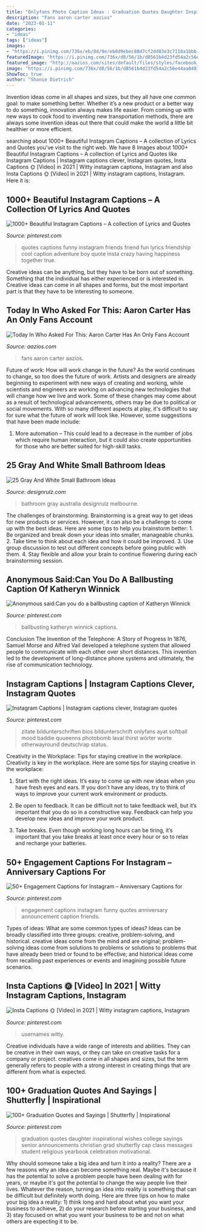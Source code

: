 ```yaml
---
title: "Onlyfans Photo Caption Ideas : Graduation Quotes Daughter Inspirational Wishes College Sayings Senior Announcements Christian Grad Shutterfly Cap Class Messages Student Religious Yearbook Celebration Motivational"
description: "Fans aaron carter aazios"
date: "2023-01-11"
categories:
- "ideas"
tags: ["ideas"]
images:
- "https://i.pinimg.com/736x/eb/8d/9e/eb8d9ebec88d7cf2dd83e3c7118a1bbb--katheryn-winnick-anonymous.jpg"
featuredImage: "https://i.pinimg.com/736x/d8/56/1b/d8561b4d23fd54a2c56e44aa0481fb4e.jpg"
featured_image: "http://aazios.com/sites/default/files/styles/facebook_og_image/public/2020-03/feqasvds.jpg?h=f2979ab6&amp;itok=qrH7AyoS"
image: "https://i.pinimg.com/736x/d8/56/1b/d8561b4d23fd54a2c56e44aa0481fb4e.jpg"
ShowToc: true
author: "Shanie Dietrich"
---
```



Invention ideas come in all shapes and sizes, but they all have one common goal: to make something better. Whether it’s a new product or a better way to do something, innovation always makes life easier. From coming up with new ways to cook food to inventing new transportation methods, there are always some invention ideas out there that could make the world a little bit healthier or more efficient.

	

		
searching about 1000+ Beautiful Instagram Captions – A collection of Lyrics and Quotes you've visit to the right web. We have 8 Images about 1000+ Beautiful Instagram Captions – A collection of Lyrics and Quotes like Instagram Captions | Instagram captions clever, Instagram quotes, Insta Captions 🌞 [Video] in 2021 | Witty instagram captions, Instagram and also Insta Captions 🌞 [Video] in 2021 | Witty instagram captions, Instagram. Here it is:
		
    
## 1000+ Beautiful Instagram Captions – A Collection Of Lyrics And Quotes

<img loading=lazy src="https://i.pinimg.com/736x/36/6d/4d/366d4da9182d4b90ec92ee868f2f61cd.jpg" onerror="this.onerror=null;this.src='https://tse3.mm.bing.net/th?id=OIP.tMHvmLdbhtwOdrsfheqybgHaNG&amp;pid=15.1';" alt="1000+ Beautiful Instagram Captions – A collection of Lyrics and Quotes">

_Source: pinterest.com_

>quotes captions funny instagram friends friend fun lyrics friendship cool caption adventure boy quote insta crazy having happiness together true. 

	

Creative ideas can be anything, but they have to be born out of something. Something that the individual has either experienced or is interested in. Creative ideas can come in all shapes and forms, but the most important part is that they have to be interesting to someone.

    
## Today In Who Asked For This: Aaron Carter Has An Only Fans Account

<img loading=lazy src="http://aazios.com/sites/default/files/styles/facebook_og_image/public/2020-03/feqasvds.jpg?h=f2979ab6&amp;itok=qrH7AyoS" onerror="this.onerror=null;this.src='https://tse4.mm.bing.net/th?id=OIP.g2Qe8PKcAnvAndhWrQfNqwHaD4&amp;pid=15.1';" alt="Today In Who Asked For This: Aaron Carter Has An Only Fans Account">

_Source: aazios.com_

>fans aaron carter aazios. 

	

Future of work: How will work change in the future?
As the world continues to change, so too does the future of work. Artists and designers are already beginning to experiment with new ways of creating and working, while scientists and engineers are working on advancing new technologies that will change how we live and work. Some of these changes may come about as a result of technological advancements, others may be due to political or social movements. With so many different aspects at play, it's difficult to say for sure what the future of work will look like. However, some suggestions that have been made include: 
1) More automation – This could lead to a decrease in the number of jobs which require human interaction, but it could also create opportunities for those who are better suited for high-skill tasks.

    
## 25 Gray And White Small Bathroom Ideas

<img loading=lazy src="http://cdn.designrulz.com/wp-content/uploads/2015/07/bathroom-designrulz-31.jpg" onerror="this.onerror=null;this.src='https://tse4.mm.bing.net/th?id=OIP.rUFZsrsYrVYrddSxdBkwgQHaLH&amp;pid=15.1';" alt="25 Gray And White Small Bathroom Ideas">

_Source: designrulz.com_

>bathroom gray australia designrulz melbourne. 

	

The challenges of brainstorming.
Brainstorming is a great way to get ideas for new products or services. However, it can also be a challenge to come up with the best ideas. Here are some tips to help you brainstorm better: 1. Be organized and break down your ideas into smaller, manageable chunks. 2. Take time to think about each idea and how it could be improved. 3. Use group discussion to test out different concepts before going public with them. 4. Stay flexible and allow your brain to continue flowering during each brainstorming session.

    
## Anonymous Said:Can You Do A Ballbusting Caption Of Katheryn Winnick

<img loading=lazy src="https://i.pinimg.com/736x/eb/8d/9e/eb8d9ebec88d7cf2dd83e3c7118a1bbb--katheryn-winnick-anonymous.jpg" onerror="this.onerror=null;this.src='https://tse2.mm.bing.net/th?id=OIP.fh4_dDm0kzlwsRqa5H_ObQHaK6&amp;pid=15.1';" alt="Anonymous said:Can you do a ballbusting caption of Katheryn Winnick">

_Source: pinterest.com_

>ballbusting katheryn winnick captions. 

	

Conclusion
The Invention of the Telephone: A Story of Progress
In 1876, Samuel Morse and Alfred Vail developed a telephone system that allowed people to communicate with each other over short distances. This invention led to the development of long-distance phone systems and ultimately, the rise of communication technology.

    
## Instagram Captions | Instagram Captions Clever, Instagram Quotes

<img loading=lazy src="https://i.pinimg.com/736x/d8/56/1b/d8561b4d23fd54a2c56e44aa0481fb4e.jpg" onerror="this.onerror=null;this.src='https://tse4.mm.bing.net/th?id=OIP.6GSVexCzEtutc2SI88NzbQHaNH&amp;pid=15.1';" alt="Instagram Captions | Instagram captions clever, Instagram quotes">

_Source: pinterest.com_

>zitate bildunterschriften bios bildunterschrift onlyfans ayat softball mood baddie quueenns photobomb laval thirst wörter worte otherwayround deutschrap status. 

	

Creativity in the Workplace: Tips for staying creative in the workplace.
Creativity is key in the workplace. Here are some tips for staying creative in the workplace:
1. Start with the right ideas. It’s easy to come up with new ideas when you have fresh eyes and ears. If you don’t have any ideas, try to think of ways to improve your current work environment or products.

2. Be open to feedback. It can be difficult not to take feedback well, but it’s important that you do so in a constructive way. Feedback can help you develop new ideas and improve your work product.

3. Take breaks. Even though working long hours can be tiring, it’s important that you take breaks at least once every hour or so to relax and recharge your batteries.

    
## 50+ Engagement Captions For Instagram – Anniversary Captions For

<img loading=lazy src="https://i.pinimg.com/736x/4d/cf/cf/4dcfcfebf9fd602bb26739679f13231e.jpg" onerror="this.onerror=null;this.src='https://tse2.mm.bing.net/th?id=OIP.nEM0cd8H68KFSE-cClGpQAHaEK&amp;pid=15.1';" alt="50+ Engagement Captions for Instagram – Anniversary Captions for">

_Source: pinterest.com_

>engagement captions instagram funny quotes anniversary announcement caption friends. 

	

Types of ideas: What are some common types of ideas?
Ideas can be broadly classified into three groups: creative, problem-solving, and historical. creative ideas come from the mind and are original; problem-solving ideas come from solutions to problems or solutions to problems that have already been tried or found to be effective; and historical ideas come from recalling past experiences or events and imagining possible future scenarios.

    
## Insta Captions 🌞 [Video] In 2021 | Witty Instagram Captions, Instagram

<img loading=lazy src="https://i.pinimg.com/736x/13/a9/44/13a94402d33b34526dd7e34bf6e2ae7c.jpg" onerror="this.onerror=null;this.src='https://tse3.mm.bing.net/th?id=OIP.xcOm-xJmJkqEYqet9m0EUAHaNK&amp;pid=15.1';" alt="Insta Captions 🌞 [Video] in 2021 | Witty instagram captions, Instagram">

_Source: pinterest.com_

>usernames witty. 

	

Creative individuals have a wide range of interests and abilities. They can be creative in their own ways, or they can take on creative tasks for a company or project. creatives come in all shapes and sizes, but the term generally refers to people with a strong interest in creating things that are different from what is expected.

    
## 100+ Graduation Quotes And Sayings | Shutterfly | Inspirational

<img loading=lazy src="https://i.pinimg.com/736x/91/5d/58/915d58c3bb430d9debc2a4d3cb7a76f9--graduation-quotes-inspirational-christian-graduation-cap-ideas.jpg" onerror="this.onerror=null;this.src='https://tse2.mm.bing.net/th?id=OIP.X6ljUKH5ciW4YYcUkG_7BAHaKM&amp;pid=15.1';" alt="100+ Graduation Quotes and Sayings | Shutterfly | Inspirational">

_Source: pinterest.com_

>graduation quotes daughter inspirational wishes college sayings senior announcements christian grad shutterfly cap class messages student religious yearbook celebration motivational. 

	

Why should someone take a big idea and turn it into a reality?
There are a few reasons why an idea can become something real. Maybe it's because it has the potential to solve a problem people have been dealing with for years, or maybe it's got the potential to change the way people live their lives. Whatever the reason, turning an idea into reality is something that can be difficult but definitely worth doing. Here are three tips on how to make your big idea a reality: 1) think long and hard about what you want your business to achieve, 2) do your research before starting your business, and 3) stay focused on what you want your business to be and not on what others are expecting it to be.

